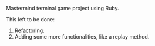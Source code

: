 Mastermind terminal game project using Ruby.

This left to be done:

1. Refactoring.
2. Adding some more functionalities, like a replay method.
